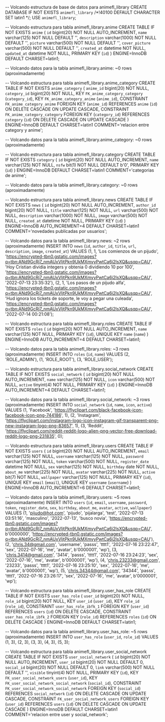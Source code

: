 -- Volcando estructura de base de datos para animefl_library
CREATE DATABASE IF NOT EXISTS `animefl_library` /*!40100 DEFAULT CHARACTER SET latin1 */;
USE `animefl_library`;

-- Volcando estructura para tabla animefl_library.anime
CREATE TABLE IF NOT EXISTS `anime` (
  `id` bigint(20) NOT NULL AUTO_INCREMENT,
  `name` varchar(125) NOT NULL DEFAULT '',
  `description` varchar(1000) NOT NULL DEFAULT '',
  `picture` varchar(500) NOT NULL DEFAULT '',
  `cover_picture` varchar(500) NOT NULL DEFAULT '',
  `created_at` datetime NOT NULL,
  `updated_at` datetime NOT NULL,
  PRIMARY KEY (`id`)
) ENGINE=InnoDB DEFAULT CHARSET=latin1;

-- Volcando datos para la tabla animefl_library.anime: ~0 rows (aproximadamente)

-- Volcando estructura para tabla animefl_library.anime_category
CREATE TABLE IF NOT EXISTS `anime_category` (
  `anime_id` bigint(20) NOT NULL,
  `category_id` bigint(20) NOT NULL,
  KEY `FK_anime_category_category` (`category_id`),
  KEY `FK_anime_category_anime` (`anime_id`),
  CONSTRAINT `FK_anime_category_anime` FOREIGN KEY (`anime_id`) REFERENCES `anime` (`id`) ON DELETE CASCADE ON UPDATE CASCADE,
  CONSTRAINT `FK_anime_category_category` FOREIGN KEY (`category_id`) REFERENCES `category` (`id`) ON DELETE CASCADE ON UPDATE CASCADE
) ENGINE=InnoDB DEFAULT CHARSET=latin1 COMMENT='relacion entre category y anime';

-- Volcando datos para la tabla animefl_library.anime_category: ~0 rows (aproximadamente)

-- Volcando estructura para tabla animefl_library.category
CREATE TABLE IF NOT EXISTS `category` (
  `id` bigint(20) NOT NULL AUTO_INCREMENT,
  `name` varchar(125) NOT NULL,
  `nsfw` bit(1) NOT NULL DEFAULT b'0',
  PRIMARY KEY (`id`)
) ENGINE=InnoDB DEFAULT CHARSET=latin1 COMMENT='categorias de anime';

-- Volcando datos para la tabla animefl_library.category: ~0 rows (aproximadamente)

-- Volcando estructura para tabla animefl_library.news
CREATE TABLE IF NOT EXISTS `news` (
  `id` bigint(20) NOT NULL AUTO_INCREMENT,
  `author_id` bigint(20) NOT NULL,
  `title` varchar(125) NOT NULL,
  `url` varchar(500) NOT NULL,
  `description` varchar(1000) NOT NULL,
  `image` varchar(500) NOT NULL,
  `created_at` datetime NOT NULL,
  PRIMARY KEY (`id`)
) ENGINE=InnoDB AUTO_INCREMENT=4 DEFAULT CHARSET=latin1 COMMENT='novedades publicadas por usuarios';

-- Volcando datos para la tabla animefl_library.news: ~2 rows (aproximadamente)
INSERT INTO `news` (`id`, `author_id`, `title`, `url`, `description`, `image`, `created_at`) VALUES
	(1, 1, 'Los comienzos de un pijudo', 'https://encrypted-tbn0.gstatic.com/images?q=tbn:ANd9GcRj7_nmAUxVljtPkn9UkMXmvyPwtCa6i2IsXQ&usqp=CAU', 'Hoy Cristian dividia integers y obtenia 0 dividiendo 10 por 100', 'https://encrypted-tbn0.gstatic.com/images?q=tbn:ANd9GcRj7_nmAUxVljtPkn9UkMXmvyPwtCa6i2IsXQ&usqp=CAU', '2022-07-13 23:35:32'),
	(2, 1, 'Los pasos de un pijudo alfa', 'https://encrypted-tbn0.gstatic.com/images?q=tbn:ANd9GcRj7_nmAUxVljtPkn9UkMXmvyPwtCa6i2IsXQ&usqp=CAU', 'Hud ignora los tickets de soporte, le voy a pegar una culeada', 'https://encrypted-tbn0.gstatic.com/images?q=tbn:ANd9GcRj7_nmAUxVljtPkn9UkMXmvyPwtCa6i2IsXQ&usqp=CAU', '2022-07-14 00:21:08');

-- Volcando estructura para tabla animefl_library.roles
CREATE TABLE IF NOT EXISTS `roles` (
  `id` bigint(20) NOT NULL AUTO_INCREMENT,
  `name` varchar(125) NOT NULL,
  PRIMARY KEY (`id`),
  UNIQUE KEY `name` (`name`)
) ENGINE=InnoDB AUTO_INCREMENT=4 DEFAULT CHARSET=latin1;

-- Volcando datos para la tabla animefl_library.roles: ~3 rows (aproximadamente)
INSERT INTO `roles` (`id`, `name`) VALUES
	(2, 'ROLE_ADMIN'),
	(1, 'ROLE_ROOT'),
	(3, 'ROLE_USER');

-- Volcando estructura para tabla animefl_library.social_network
CREATE TABLE IF NOT EXISTS `social_network` (
  `id` bigint(20) NOT NULL AUTO_INCREMENT,
  `name` varchar(125) NOT NULL,
  `icon` varchar(500) NOT NULL,
  `active` tinyint(4) NOT NULL,
  PRIMARY KEY (`id`)
) ENGINE=InnoDB AUTO_INCREMENT=4 DEFAULT CHARSET=latin1;

-- Volcando datos para la tabla animefl_library.social_network: ~3 rows (aproximadamente)
INSERT INTO `social_network` (`id`, `name`, `icon`, `active`) VALUES
	(1, 'Facebook', 'https://flyclipart.com/black-facebook-icon-facebook-icon-png-744186', 1),
	(2, 'Instagram', 'https://flyclipart.com/instagram-logo-icon-instagram-gif-transparent-png-new-instagram-logo-png-83657', 1),
	(3, 'Reddit', 'https://flyclipart.com/reddit-reddit-logo-alien-png-vector-free-download-reddit-logo-png-231835', 0);

-- Volcando estructura para tabla animefl_library.users
CREATE TABLE IF NOT EXISTS `users` (
  `id` bigint(20) NOT NULL AUTO_INCREMENT,
  `email` varchar(125) NOT NULL,
  `username` varchar(125) NOT NULL,
  `password` varchar(125) NOT NULL,
  `token` varchar(500) NOT NULL,
  `register_date` datetime NOT NULL,
  `sex` varchar(125) NOT NULL,
  `birthday` date NOT NULL,
  `about_me` varchar(225) NOT NULL,
  `avatar` varchar(225) NOT NULL,
  `active` bit(7) NOT NULL,
  `wallpaper` varchar(125) NOT NULL,
  PRIMARY KEY (`id`),
  UNIQUE KEY `email` (`email`),
  UNIQUE KEY `username` (`username`)
) ENGINE=InnoDB AUTO_INCREMENT=6 DEFAULT CHARSET=latin1;

-- Volcando datos para la tabla animefl_library.users: ~5 rows (aproximadamente)
INSERT INTO `users` (`id`, `email`, `username`, `password`, `token`, `register_date`, `sex`, `birthday`, `about_me`, `avatar`, `active`, `wallpaper`) VALUES
	(1, 'pijudo@hot.com', 'pijudo', 'pijalarga', 'test', '2022-07-13 03:51:16', 'masculino', '2022-07-13', 'busco novia', 'https://encrypted-tbn0.gstatic.com/images?q=tbn:ANd9GcRj7_nmAUxVljtPkn9UkMXmvyPwtCa6i2IsXQ&usqp=CAU', b'0000000', 'https://encrypted-tbn0.gstatic.com/images?q=tbn:ANd9GcRj7_nmAUxVljtPkn9UkMXmvyPwtCa6i2IsXQ&usqp=CAU'),
	(2, 'chris.34@gmail.com', 'username', 'passs', 'tttt1', '2022-07-16 23:22:47', 'sex', '2022-07-16', 'me', 'avatar', b'0000001', 'wp'),
	(3, 'chris.3414@gmail.com', '3414', 'passs', 'tttt1', '2022-07-16 23:24:23', 'sex', '2022-07-16', 'me', 'avatar', b'0000001', 'wp'),
	(4, 'chris.23233@gmail.com', '23233', 'passs', 'tttt1', '2022-07-16 23:25:10', 'sex', '2022-07-16', 'me', 'avatar', b'0000001', 'wp'),
	(5, 'chris.34344@gmail.com', '34344', 'passs', 'tttt1', '2022-07-16 23:26:17', 'sex', '2022-07-16', 'me', 'avatar', b'0000001', 'wp');

-- Volcando estructura para tabla animefl_library.user_has_role
CREATE TABLE IF NOT EXISTS `user_has_role` (
  `user_id` bigint(20) NOT NULL,
  `role_id` bigint(20) NOT NULL,
  KEY `user_id` (`user_id`),
  KEY `role_id` (`role_id`),
  CONSTRAINT `user_has_role_ibfk_1` FOREIGN KEY (`user_id`) REFERENCES `users` (`id`) ON DELETE CASCADE,
  CONSTRAINT `user_has_role_ibfk_2` FOREIGN KEY (`role_id`) REFERENCES `roles` (`id`) ON DELETE CASCADE
) ENGINE=InnoDB DEFAULT CHARSET=latin1;

-- Volcando datos para la tabla animefl_library.user_has_role: ~5 rows (aproximadamente)
INSERT INTO `user_has_role` (`user_id`, `role_id`) VALUES
	(1, 3),
	(2, 3),
	(3, 3),
	(4, 3),
	(5, 3);

-- Volcando estructura para tabla animefl_library.user_social_network
CREATE TABLE IF NOT EXISTS `user_social_network` (
  `id` bigint(20) NOT NULL AUTO_INCREMENT,
  `user_id` bigint(20) NOT NULL DEFAULT 0,
  `social_id` bigint(20) NOT NULL DEFAULT 0,
  `link` varchar(500) NOT NULL DEFAULT '',
  `visible` tinyint(4) NOT NULL,
  PRIMARY KEY (`id`),
  KEY `FK_user_social_network_users` (`user_id`),
  KEY `FK_user_social_network_social_network` (`social_id`),
  CONSTRAINT `FK_user_social_network_social_network` FOREIGN KEY (`social_id`) REFERENCES `social_network` (`id`) ON DELETE CASCADE ON UPDATE CASCADE,
  CONSTRAINT `FK_user_social_network_users` FOREIGN KEY (`user_id`) REFERENCES `users` (`id`) ON DELETE CASCADE ON UPDATE CASCADE
) ENGINE=InnoDB DEFAULT CHARSET=latin1 COMMENT='relacion entre user y social_network';
